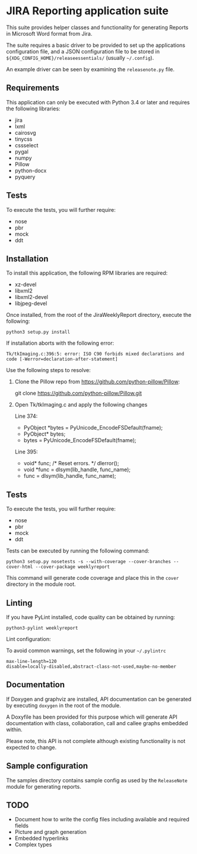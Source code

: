 JIRA Reporting application suite
===========================

This suite provides helper classes and functionality for generating Reports in Microsoft Word format from Jira.

The suite requires a basic driver to be provided to set up the applications configuration file, and a JSON configuration file to be stored in `${XDG_CONFIG_HOME}/releaseessentials/` (usually `~/.config`).

An example driver can be seen by examining the `releasenote.py` file.

Requirements
-----------------------

This application can only be executed with Python 3.4 or later and requires the following libraries:

* jira
* lxml
* cairosvg
* tinycss
* cssselect
* pygal
* numpy
* Pillow
* python-docx
* pyquery

Tests
---------
To execute the tests, you will further require:

* nose
* pbr
* mock
* ddt

Installation
------------
To install this application, the following RPM libraries are required:

* xz-devel
* libxml2
* libxml2-devel
* libjpeg-devel

Once installed, from the root of the JiraWeeklyReport directory, execute the following:

    python3 setup.py install

If installation aborts with the following error:

    Tk/tkImaging.c:396:5: error: ISO C90 forbids mixed declarations and code [-Werror=declaration-after-statement]

Use the following steps to resolve:

1) Clone the Pillow repo from https://github.com/python-pillow/Pillow:

    git clone https://github.com/python-pillow/Pillow.git

2) Open Tk/tkImaging.c and apply the following changes

    Line 374:
    -    PyObject *bytes = PyUnicode_EncodeFSDefault(fname);
    +    PyObject* bytes;
    +    bytes = PyUnicode_EncodeFSDefault(fname);

    Line 395:
    +    void* func;
         /* Reset errors. */
         dlerror();
    -    void *func = dlsym(lib_handle, func_name);
    +    func = dlsym(lib_handle, func_name);


Tests
---------
To execute the tests, you will further require:

* nose
* pbr
* mock
* ddt

Tests can be executed by running the following command:

    python3 setup.py nosetests -s --with-coverage --cover-branches --cover-html --cover-package weeklyreport

This command will generate code coverage and place this in the `cover` directory in the module root.

Linting
-------
If you have PyLint installed, code quality can be obtained by running:

    python3-pylint weeklyreport

Lint configuration:

To avoid common warnings, set the following in your `~/.pylintrc`

    max-line-length=120
    disable=locally-disabled,abstract-class-not-used,maybe-no-member

Documentation
-------------
If Doxygen and graphviz are installed, API documentation can be generated by executing `doxygen` in the root of the module.

A Doxyfile has been provided for this purpose which will generate API documentation with class, collaboration, call and callee graphs embedded within.

Please note, this API is not complete although existing functionality is not expected to change.

Sample configuration
-----------------------------------
The samples directory contains sample config as used by the `ReleaseNote` module for generating reports.

TODO
---------
* Document how to write the config files including available and required fields
* Picture and graph generation
* Embedded hyperlinks
* Complex types

